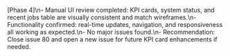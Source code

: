 [Phase 4]\n- Manual UI review completed: KPI cards, system status, and recent jobs table are visually consistent and match wireframes.\n- Functionality confirmed: real-time updates, navigation, and responsiveness all working as expected.\n- No major issues found.\n- Recommendation: Close issue 80 and open a new issue for future KPI card enhancements if needed.
